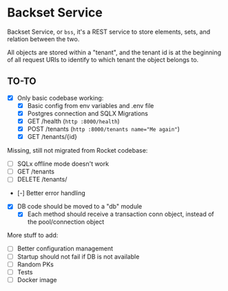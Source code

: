 # Backset Service

Backset Service, or `bss`, it's a REST service to store elements, sets,
and relation between the two.

All objects are stored within a "tenant", and the tenant id is at
the beginning of all request URIs to identify to which tenant the
object belongs to.

## TO-TO

- [x] Only basic codebase working:
  - [x] Basic config from env variables and .env file
  - [x] Postgres connection and SQLX Migrations
  - [x] GET /health (`http :8000/health`)
  - [x] POST /tenants (`http :8000/tenants name="Me again"`)
  - [x] GET /tenants/{id}

Missing, still not migrated from Rocket codebase:

- [ ] SQLx offline mode doesn't work
- [ ] GET /tenants
- [ ] DELETE /tenants/<id>
- [-] Better error handling
- [x] DB code should be moved to a "db" module
  - [x] Each method should receive a transaction conn object,
        instead of the pool/connection object

More stuff to add:

- [ ] Better configuration management
- [ ] Startup should not fail if DB is not available
- [ ] Random PKs
- [ ] Tests
- [ ] Docker image
